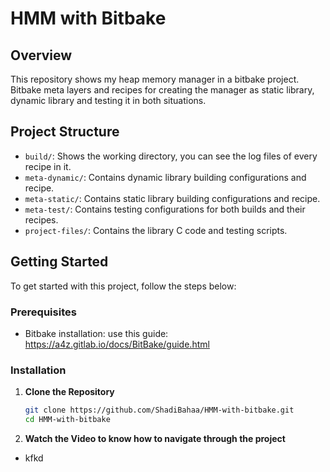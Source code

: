 # HMM with Bitbake

## Overview

This repository shows my heap memory manager in a bitbake project. Bitbake meta layers and recipes for creating the manager as static library, dynamic library and testing it in both situations.

## Project Structure

- `build/`: Shows the working directory, you can see the log files of every recipe in it.
- `meta-dynamic/`: Contains dynamic library building configurations and recipe.
- `meta-static/`: Contains static library building configurations and recipe.
- `meta-test/`: Contains testing configurations for both builds and their recipes.
- `project-files/`: Contains the library C code and testing scripts.

## Getting Started

To get started with this project, follow the steps below:

### Prerequisites

- Bitbake installation: use this guide: https://a4z.gitlab.io/docs/BitBake/guide.html

### Installation

1. **Clone the Repository**

   ```bash
   git clone https://github.com/ShadiBahaa/HMM-with-bitbake.git
   cd HMM-with-bitbake
   ```
2. **Watch the Video to know how to navigate through the project**
  - kfkd
